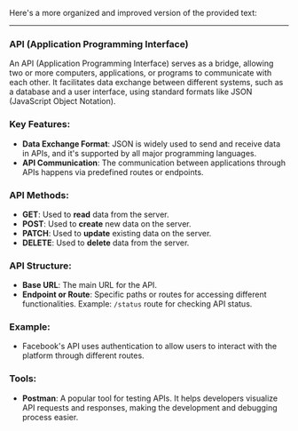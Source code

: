 Here's a more organized and improved version of the provided text:

---

### API (Application Programming Interface)

An API (Application Programming Interface) serves as a bridge, allowing two or more computers, applications, or programs to communicate with each other. It facilitates data exchange between different systems, such as a database and a user interface, using standard formats like JSON (JavaScript Object Notation).

### Key Features:
- **Data Exchange Format**: JSON is widely used to send and receive data in APIs, and it's supported by all major programming languages.
- **API Communication**: The communication between applications through APIs happens via predefined routes or endpoints.

### API Methods:
- **GET**: Used to **read** data from the server.
- **POST**: Used to **create** new data on the server.
- **PATCH**: Used to **update** existing data on the server.
- **DELETE**: Used to **delete** data from the server.

### API Structure:
- **Base URL**: The main URL for the API.
- **Endpoint or Route**: Specific paths or routes for accessing different functionalities. Example: `/status` route for checking API status.

### Example:
- Facebook's API uses authentication to allow users to interact with the platform through different routes.

### Tools:
- **Postman**: A popular tool for testing APIs. It helps developers visualize API requests and responses, making the development and debugging process easier.

